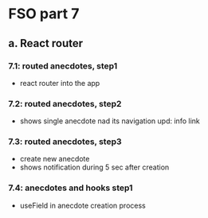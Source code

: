 # FSO part 7

## a. React router

### 7.1: routed anecdotes, step1
  - react router into the app

### 7.2: routed anecdotes, step2
  - shows single anecdote nad its navigation
  upd: info link

### 7.3: routed anecdotes, step3
  - create new anecdote
  - shows notification during 5 sec after creation

### 7.4: anecdotes and hooks step1
  - useField in anecdote creation process